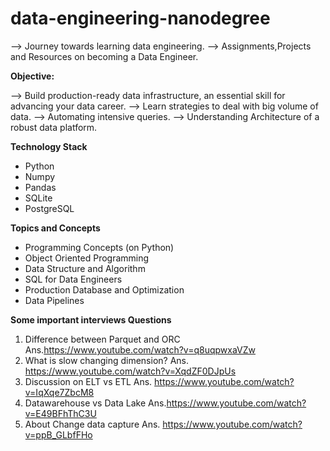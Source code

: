 # data-engineering-nanodegree
--> Journey towards learning data engineering.
--> Assignments,Projects and Resources on becoming a Data Engineer.

<b>Objective:</b>

--> Build production-ready data infrastructure, an essential skill for advancing your data career.
--> Learn strategies to deal with big volume of data.
--> Automating intensive queries.
--> Understanding Architecture of a robust data platform.

<b> Technology Stack </b>
- Python
- Numpy
- Pandas
- SQLite
- PostgreSQL

<b> Topics and Concepts </b>
- Programming Concepts (on Python)
- Object Oriented Programming
- Data Structure and Algorithm
- SQL for Data Engineers
- Production Database and Optimization
- Data Pipelines


<b> Some important interviews Questions </b>

1. Difference between Parquet and ORC  Ans.https://www.youtube.com/watch?v=q8uqpwxaVZw
2. What is slow changing dimension?  Ans. https://www.youtube.com/watch?v=XqdZF0DJpUs
3. Discussion on ELT vs ETL   Ans. https://www.youtube.com/watch?v=IqXqe7ZbcM8
4. Datawarehouse vs Data Lake Ans.https://www.youtube.com/watch?v=E49BFhThC3U
5. About Change data capture Ans. https://www.youtube.com/watch?v=ppB_GLbfFHo
